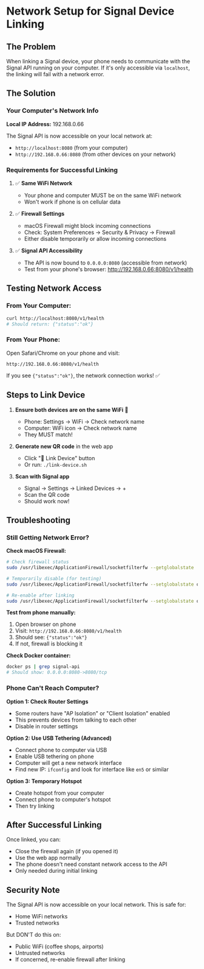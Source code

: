 # Network Setup for Signal Device Linking

## The Problem

When linking a Signal device, your phone needs to communicate with the Signal API running on your computer. If it's only accessible via `localhost`, the linking will fail with a network error.

## The Solution

### Your Computer's Network Info

**Local IP Address:** 192.168.0.66

The Signal API is now accessible on your local network at:
- `http://localhost:8080` (from your computer)
- `http://192.168.0.66:8080` (from other devices on your network)

### Requirements for Successful Linking

1. ✅ **Same WiFi Network**
   - Your phone and computer MUST be on the same WiFi network
   - Won't work if phone is on cellular data

2. ✅ **Firewall Settings**
   - macOS Firewall might block incoming connections
   - Check: System Preferences → Security & Privacy → Firewall
   - Either disable temporarily or allow incoming connections

3. ✅ **Signal API Accessibility**
   - The API is now bound to `0.0.0.0:8080` (accessible from network)
   - Test from your phone's browser: http://192.168.0.66:8080/v1/health

## Testing Network Access

### From Your Computer:
```bash
curl http://localhost:8080/v1/health
# Should return: {"status":"ok"}
```

### From Your Phone:
Open Safari/Chrome on your phone and visit:
```
http://192.168.0.66:8080/v1/health
```

If you see `{"status":"ok"}`, the network connection works! ✅

## Steps to Link Device

1. **Ensure both devices are on the same WiFi** 📶
   - Phone: Settings → WiFi → Check network name
   - Computer: WiFi icon → Check network name
   - They MUST match!

2. **Generate new QR code** in the web app
   - Click "📱 Link Device" button
   - Or run: `./link-device.sh`

3. **Scan with Signal app**
   - Signal → Settings → Linked Devices → +
   - Scan the QR code
   - Should work now!

## Troubleshooting

### Still Getting Network Error?

**Check macOS Firewall:**
```bash
# Check firewall status
sudo /usr/libexec/ApplicationFirewall/socketfilterfw --getglobalstate

# Temporarily disable (for testing)
sudo /usr/libexec/ApplicationFirewall/socketfilterfw --setglobalstate off

# Re-enable after linking
sudo /usr/libexec/ApplicationFirewall/socketfilterfw --setglobalstate on
```

**Test from phone manually:**
1. Open browser on phone
2. Visit: `http://192.168.0.66:8080/v1/health`
3. Should see: `{"status":"ok"}`
4. If not, firewall is blocking it

**Check Docker container:**
```bash
docker ps | grep signal-api
# Should show: 0.0.0.0:8080->8080/tcp
```

### Phone Can't Reach Computer?

**Option 1: Check Router Settings**
- Some routers have "AP Isolation" or "Client Isolation" enabled
- This prevents devices from talking to each other
- Disable in router settings

**Option 2: Use USB Tethering (Advanced)**
- Connect phone to computer via USB
- Enable USB tethering on phone
- Computer will get a new network interface
- Find new IP: `ifconfig` and look for interface like `en5` or similar

**Option 3: Temporary Hotspot**
- Create hotspot from your computer
- Connect phone to computer's hotspot
- Then try linking

## After Successful Linking

Once linked, you can:
- Close the firewall again (if you opened it)
- Use the web app normally
- The phone doesn't need constant network access to the API
- Only needed during initial linking

## Security Note

The Signal API is now accessible on your local network. This is safe for:
- Home WiFi networks
- Trusted networks

But DON'T do this on:
- Public WiFi (coffee shops, airports)
- Untrusted networks
- If concerned, re-enable firewall after linking

